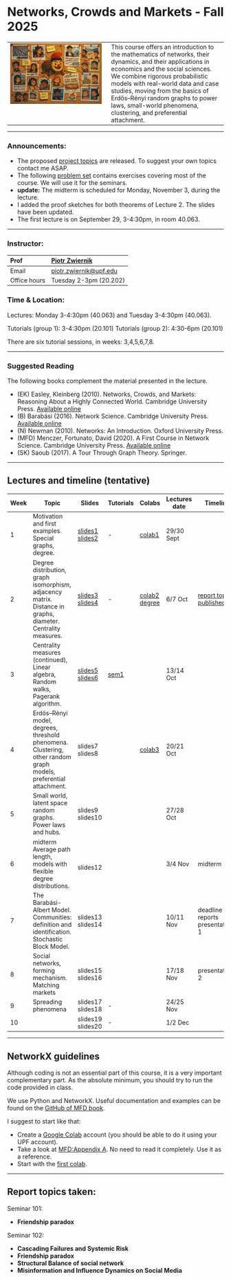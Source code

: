 # Networks, Crowds and Markets - Fall 2025

<table>
<tr>
<td style="width:45%; vertical-align:top;">
  <img src="cover_image.png" alt="Course cover" width="100%">
</td>
<td style="width:55%; vertical-align:top; padding-left:15px;">
  This course offers an introduction to the mathematics of networks, their dynamics, and their applications in economics and the social sciences. We combine rigorous probabilistic models with real-world data and case studies, moving from the basics of Erdős–Rényi random graphs to power laws, small-world phenomena, clustering, and preferential attachment.
</td>
</tr>
</table>

***

### Announcements:
- The proposed [project topics](./seminars/ProjectProposals.pdf) are released. To suggest your own topics contact me ASAP.
- The following [problem set](./seminars/Problem_set.pdf) contains exercises covering most of the course. We will use it for the seminars.
- **update:** The midterm is scheduled for Monday, November 3, during the lecture.
- I added the proof sketches for both theorems of Lecture 2. The slides have been updated. 
- The first lecture is on September 29, 3-4:30pm, in room 40.063. 

***

### Instructor:

| Prof |  [Piotr Zwiernik](https://pzwiernik.github.io/) |
| :--- | :--- |
| Email | piotr.zwiernik@upf.edu |
| Office hours | Tuesday 2-3pm (20.202) |


### Time & Location:


Lectures: Monday 3-4:30pm (40.063) and Tuesday 3-4:30pm (40.063).

Tutorials (group 1): 3-4:30pm (20.101)
Tutorials (group 2): 4:30-6pm (20.101)

There are six tutorial sessions, in weeks: 3,4,5,6,7,8. 

***

### Suggested Reading
The following books complement the material presented in the lecture.

* (EK) Easley, Kleinberg (2010). Networks, Crowds, and Markets: Reasoning About a Highly Connected World. Cambridge University Press. [Available online](https://www.cs.cornell.edu/home/kleinber/networks-book/networks-book.pdf)
* (B) Barabási (2016). Network Science. Cambridge University Press. [Available online](https://networksciencebook.com/)
* (N) Newman (2010). Networks: An Introduction. Oxford University Press.
* (MFD) Menczer, Fortunato, David (2020). A First Course in Network Science. Cambridge University Press. [Available online](https://cambridgeuniversitypress.github.io/FirstCourseNetworkScience/)
* (SK) Saoub (2017). A Tour Through Graph Theory. Springer.


***

## Lectures and timeline (tentative)


| Week | Topic  | Slides | Tutorials | Colabs | Lectures date  | Timeline |
| --- |  --- | --- | --- | --- | --- | --- | 
| 1 | Motivation and first examples. <br> Special graphs, degree.  | [slides1](./slides/lecture1.pdf)  <br> [slides2](./slides/lecture2.pdf)| - | [colab1](https://github.com/pzwiernik/22997-networks/blob/31f53e57e3c1bdad73fb6626f2a0ac5a1367d621/colabs/NetworkNotebook1.ipynb)| 29/30 Sept |  |
| 2 | Degree distribution, graph isomorphism, adjacency matrix. <br> Distance in graphs, diameter. Centrality measures.  | [slides3](./slides/lecture3.pdf) <br> [slides4](./slides/lecture4.pdf) | -| [colab2](https://github.com/pzwiernik/22997-networks/blob/638efb9e60f624a99d6c06b0f02df7c40147260b/colabs/NetworkNotebook2.ipynb)<br> [degree](https://github.com/pzwiernik/22997-networks/blob/31f53e57e3c1bdad73fb6626f2a0ac5a1367d621/colabs/Lecture3.ipyn)|  6/7 Oct | [report topics published](./seminars/ProjectProposals.pdf)|
| 3 | Centrality measures (continued), <br> Linear algebra, Random walks, Pagerank algorithm.| [slides5](./slides/lecture5.pdf) <br> [slides6](./slides/lecture6.pdf)| [sem1](./seminars/seminar1.pdf) | | 13/14 Oct |   |
| 4 |  Erdös–Rényi model, degrees, threshold phenomena.<br>Clustering, other random graph models, preferential attachment.   | slides7 <br> slides8|  | [colab3](https://github.com/pzwiernik/22997-networks/blob/6c9d5dd4b074796553c22ed8c846c952e49b6914/colabs/NetworkNotebook3.ipynb)| 20/21 Oct |  |
| 5 | Small world, latent space random graphs.<br>Power laws and hubs.  |slides9 <br> slides10 | | | 27/28 Oct | |  |
| 6 | midterm <br> Average path length, models with flexible degree distributions.  |  <br> slides12| | | 3/4 Nov| midterm |
| 7 | The Barabási-Albert Model. <br>Communities: definition and identification. Stochastic Block Model. | slides13 <br> slides14|  | | 10/11 Nov | deadline reports <br> presentations 1|
| 8 | Social networks, forming mechanism.<br>Matching markets  | slides15 <br> slides16| | | 17/18 Nov| presentations 2 |
| 9 | Spreading phenomena  | slides17 <br> slides18| - | | 24/25 Nov| |
| 10 | |slides19 <br> slides20 | - | | 1/2 Dec| |

***

## NetworkX guidelines

Although coding is not an essential part of this course, it is a very important complementary part. As the absolute minimum, you should try to run the code provided in class. 

We use Python and NetworkX. Useful documentation and examples can be found on the [GitHub of MFD book](https://github.com/CambridgeUniversityPress/FirstCourseNetworkScience/tree/master).

I suggest to start like that:
- Create a [Google Colab](https://colab.research.google.com/) account (you should be able to do it using your UPF account).
- Take a look at [MFD:Appendix A](https://github.com/CambridgeUniversityPress/FirstCourseNetworkScience/blob/de9b42e3953ed90616940a801f64489067c1b888/tutorials/Appendix%20-%20Python%20Tutorial.ipynb). No need to read it completely. Use it as a reference.
- Start with the [first colab](https://colab.research.google.com/drive/16r0vZQRAynCS0hAHtJxrkX0MHR6gK8Zp?usp=sharing).

***

## Report topics taken:

Seminar 101:
- **Friendship paradox**

Seminar 102:
- **Cascading Failures and Systemic Risk**
- **Friendship paradox**
- **Structural Balance of social network**
- **Misinformation and Influence Dynamics on Social Media**
